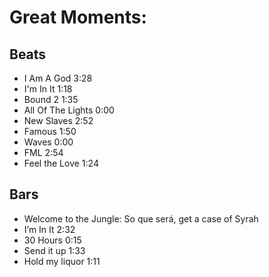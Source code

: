 # Great Moments:

## Beats
- I Am A God 3:28
- I'm In It 1:18
- Bound 2 1:35
- All Of The Lights 0:00
- New Slaves 2:52
- Famous 1:50
- Waves 0:00
- FML 2:54
- Feel the Love 1:24

## Bars
- Welcome to the Jungle: So que será, get a case of Syrah
- I’m In It 2:32
- 30 Hours 0:15
- Send it up 1:33
- Hold my liquor 1:11
